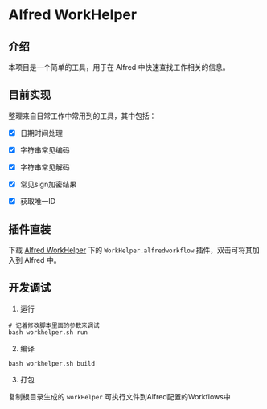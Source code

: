 # Alfred WorkHelper

## 介绍

本项目是一个简单的工具，用于在 Alfred 中快速查找工作相关的信息。

## 目前实现

整理来自日常工作中常用到的工具，其中包括：

- [x] 日期时间处理

- [x] 字符串常见编码

- [x] 字符串常见解码

- [x] 常见sign加密结果

- [x] 获取唯一ID

## 插件直装

下载 [Alfred WorkHelper](https://github.com/yqchilde/alfred-workhelper/tree/main/alfred_workflow) 下的 `WorkHelper.alfredworkflow` 插件，双击可将其加入到 Alfred 中。

## 开发调试

1. 运行

```shell
# 记着修改脚本里面的参数来调试
bash workhelper.sh run 
```

2. 编译

```shell
bash workhelper.sh build
```

3. 打包

复制根目录生成的 `workHelper` 可执行文件到Alfred配置的Workflows中

